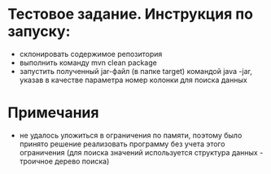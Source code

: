 # Тестовое задание. Инструкция по запуску:
 - склонировать содержимое репозитория
 - выполнить команду mvn clean package
 - запустить полученный jar-файл (в папке target) командой java -jar, указав в качестве параметра номер колонки для поиска данных

# Примечания
 - не удалось уложиться в ограничения по памяти, поэтому было принято решение реализовать программу
   без учета этого ограничения (для поиска значений используется структура данных - троичное дерево поиска)